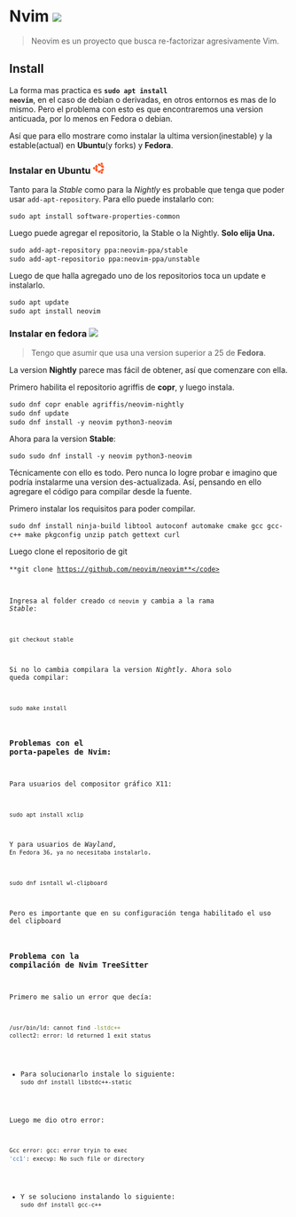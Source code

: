 # Nvim <img style="height: 25px" src="../assets/Nvim.png">

> Neovim es un proyecto que busca re-factorizar agresivamente Vim.

## Install

La forma mas practica es <code>**sudo apt install neovim**</code>, en el caso de debian o derivadas, en otros entornos es mas de lo mismo.
Pero el problema con esto es que encontraremos una version anticuada, por lo menos en Fedora o debian.

Así que para ello mostrare como instalar la ultima version(inestable) y la estable(actual) en **Ubuntu**(y forks) y **Fedora**.

### Instalar en Ubuntu <img style="height: 20px" src="../assets/ubuntu.png">

Tanto para la _Stable_ como para la _Nightly_ es probable que tenga que poder usar `add-apt-repository`. Para ello puede instalarlo con:

```shell
sudo apt install software-properties-common
```

Luego puede agregar el repositorio, la Stable o la Nightly. **Solo elija Una.**

```shell
sudo add-apt-repository ppa:neovim-ppa/stable
sudo add-apt-repositorio ppa:neovim-ppa/unstable
```

Luego de que halla agregado uno de los repositorios toca un update e instalarlo.

```shell
sudo apt update
sudo apt install neovim
```

### Instalar en fedora <img style="height: 20px" src="../assets/fedora-linux-icon.png">

> Tengo que asumir que usa una version superior a 25 de **Fedora**.

La version **Nightly** parece mas fácil de obtener, así que comenzare con ella.

Primero habilita el repositorio agriffis de **copr**, y luego instala.

```shell
sudo dnf copr enable agriffis/neovim-nightly
sudo dnf update
sudo dnf install -y neovim python3-neovim
```

Ahora para la version **Stable**:

```shell
sudo sudo dnf install -y neovim python3-neovim
```

Técnicamente con ello es todo. Pero nunca lo logre probar e imagino que podría instalarme una version des-actualizada. Así, pensando en ello agregare el código para compilar desde la fuente.

Primero instalar los requisitos para poder compilar.

```shell
sudo dnf install ninja-build libtool autoconf automake cmake gcc gcc-c++ make pkgconfig unzip patch gettext curl
```

Luego clone el repositorio de git

<code>**git clone https://github.com/neovim/neovim**</code>

Ingresa al folder creado `cd neovim` y cambia a la rama _Stable_:

```shell
git checkout stable
```

Si no lo cambia compilara la version _Nightly_. Ahora solo queda compilar:

```shell
sudo make install
```

### Problemas con el porta-papeles de Nvim:

Para usuarios del compositor gráfico X11:

```shell
sudo apt install xclip
```

Y para usuarios de _Wayland_, `En Fedora 36, ya no necesitaba instalarlo`.

```shell
sudo dnf isntall wl-clipboard
```

Pero es importante que en su configuración tenga habilitado el uso del clipboard

### Problema con la compilación de Nvim TreeSitter

Primero me salio un error que decía:

```bash
/usr/bin/ld: cannot find -lstdc++
collect2: error: ld returned 1 exit status
```

- Para solucionarlo instale lo siguiente: `sudo dnf install libstdc++-static`

Luego me dio otro error:

```bash
Gcc error: gcc: error tryin to exec
'cc1': execvp: No such file or directory
```

- Y se soluciono instalando lo siguiente: `sudo dnf install gcc-c++`
